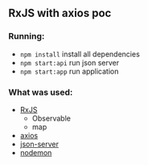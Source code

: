 ## RxJS with axios poc

### Running:
- `npm install` install all dependencies
- `npm start:api` run json server 
- `npm start:app` run application

### What was used:
- [RxJS](https://rxjs.dev/guide/overview)
  - Observable
  - map
- [axios](https://github.com/axios/axios)
- [json-server](https://github.com/typicode/json-server)
- [nodemon](https://www.npmjs.com/package/nodemon)
